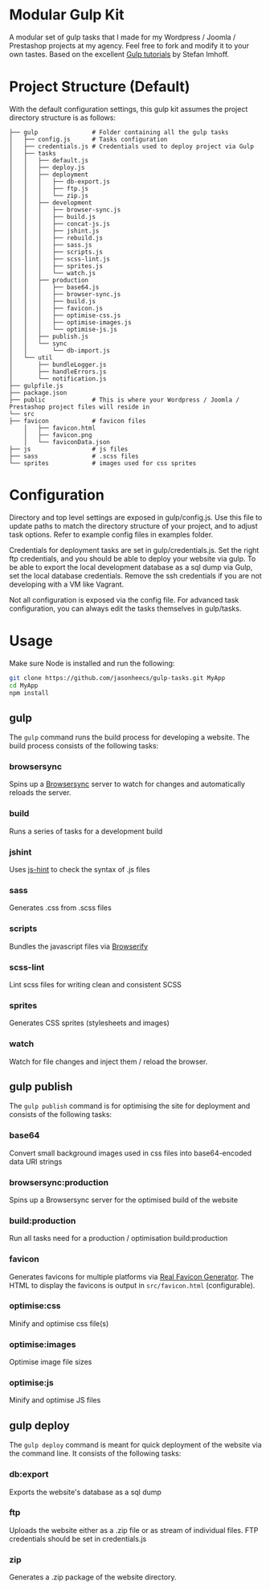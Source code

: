 # Modular Gulp Kit
A modular set of gulp tasks that I made for my Wordpress / Joomla / Prestashop projects at my agency. Feel free to fork and modify it to your own tastes. Based on the excellent [Gulp tutorials](http://stefanimhoff.de/2014/gulp-tutorial-1-intro-setup/) by Stefan Imhoff.

# Project Structure (Default)
With the default configuration settings, this gulp kit assumes the project directory structure is as follows:
```
├── gulp               # Folder containing all the gulp tasks
│   ├── config.js      # Tasks configuration
│   ├── credentials.js # Credentials used to deploy project via Gulp
│   ├── tasks
│   │   ├── default.js
│   │   ├── deploy.js
│   │   ├── deployment
│   │   │   ├── db-export.js
│   │   │   ├── ftp.js
│   │   │   └── zip.js
│   │   ├── development
│   │   │   ├── browser-sync.js
│   │   │   ├── build.js
│   │   │   ├── concat-js.js
│   │   │   ├── jshint.js
│   │   │   ├── rebuild.js
│   │   │   ├── sass.js
│   │   │   ├── scripts.js
│   │   │   ├── scss-lint.js
│   │   │   ├── sprites.js
│   │   │   └── watch.js
│   │   ├── production
│   │   │   ├── base64.js
│   │   │   ├── browser-sync.js
│   │   │   ├── build.js
│   │   │   ├── favicon.js
│   │   │   ├── optimise-css.js
│   │   │   ├── optimise-images.js
│   │   │   └── optimise-js.js
│   │   ├── publish.js
│   │   └── sync
│   │       └── db-import.js
│   └── util
│       ├── bundleLogger.js
│       ├── handleErrors.js
│       └── notification.js
├── gulpfile.js
├── package.json
├── public             # This is where your Wordpress / Joomla / Prestashop project files will reside in
└── src
├── favicon            # favicon files
    │   ├── favicon.html
    │   ├── favicon.png
    │   └── faviconData.json
├── js                 # js files
├── sass               # .scss files
└── sprites            # images used for css sprites
```

# Configuration
Directory and top level settings are exposed in gulp/config.js. Use this file to update paths to match the directory structure of your project, and to adjust task options. Refer to example config files in examples folder.

Credentials for deployment tasks are set in gulp/credentials.js. Set the right ftp credentials, and you should be able to deploy your website via gulp. To be able to export the local development database as a sql dump via Gulp, set the local database credentials. Remove the ssh credentials if you are not developing with a VM like Vagrant.

Not all configuration is exposed via the config file. For advanced task configuration, you can always edit the tasks themselves in gulp/tasks.

# Usage
Make sure Node is installed and run the following:
```bash
git clone https://github.com/jasonheecs/gulp-tasks.git MyApp
cd MyApp
npm install
```
## gulp
The `gulp` command runs the build process for developing a website. The build process consists of the following tasks:
### browsersync
Spins up a [Browsersync](https://www.browsersync.io/) server to watch for changes and automatically reloads the server.
### build
Runs a series of tasks for a development build
### jshint
Uses [js-hint](http://jshint.com/) to check the syntax of .js files
### sass
Generates .css from .scss files
### scripts
Bundles the javascript files via [Browserify](http://browserify.org/)
### scss-lint
Lint scss files for writing clean and consistent SCSS
### sprites
Generates CSS sprites (stylesheets and images)
### watch
Watch for file changes and inject them / reload the browser.

## gulp publish
The `gulp publish` command is for optimising the site for deployment and consists of the following tasks:
### base64
Convert small background images used in css files into base64-encoded data URI strings
### browsersync:production
Spins up a Browsersync server for the optimised build of the website
### build:production
Run all tasks need for a production / optimisation build:production
### favicon
Generates favicons for multiple platforms via [Real Favicon Generator](http://realfavicongenerator.net/). The HTML to display the favicons is output in `src/favicon.html` (configurable). 
### optimise:css
Minify and optimise css file(s)
### optimise:images
Optimise image file sizes
### optimise:js
Minify and optimise JS files

## gulp deploy
The `gulp deploy` command is meant for quick deployment of the website via the command line. It consists of the following tasks:
### db:export
Exports the website's database as a sql dump
### ftp
Uploads the website either as a .zip file or as stream of individual files. FTP credentials should be set in credentials.js
### zip
Generates a .zip package of the website directory.